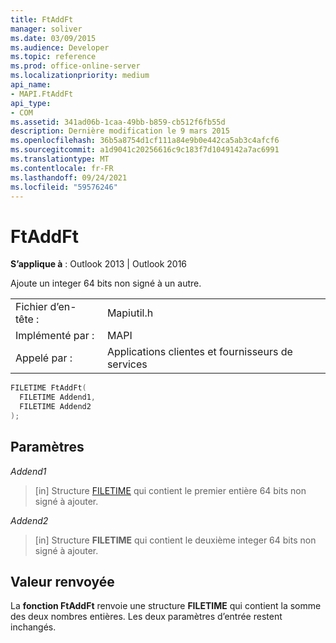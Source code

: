 ```yaml
---
title: FtAddFt
manager: soliver
ms.date: 03/09/2015
ms.audience: Developer
ms.topic: reference
ms.prod: office-online-server
ms.localizationpriority: medium
api_name:
- MAPI.FtAddFt
api_type:
- COM
ms.assetid: 341ad06b-1caa-49bb-b859-cb512f6fb55d
description: Dernière modification le 9 mars 2015
ms.openlocfilehash: 36b5a8754d1cf111a84e9b0e442ca5ab3c4afcf6
ms.sourcegitcommit: a1d9041c20256616c9c183f7d1049142a7ac6991
ms.translationtype: MT
ms.contentlocale: fr-FR
ms.lasthandoff: 09/24/2021
ms.locfileid: "59576246"
---
```

# <a name="ftaddft"></a>FtAddFt

  
  
**S’applique à** : Outlook 2013 | Outlook 2016 
  
Ajoute un integer 64 bits non signé à un autre.
  
|||
|:-----|:-----|
|Fichier d’en-tête :  <br/> |Mapiutil.h  <br/> |
|Implémenté par :  <br/> |MAPI  <br/> |
|Appelé par :  <br/> |Applications clientes et fournisseurs de services  <br/> |
   
```cpp
FILETIME FtAddFt(
  FILETIME Addend1,
  FILETIME Addend2
);
```

## <a name="parameters"></a>Paramètres

 _Addend1_
  
> [in] Structure [FILETIME](filetime.md) qui contient le premier entière 64 bits non signé à ajouter. 
    
 _Addend2_
  
> [in] Structure **FILETIME** qui contient le deuxième integer 64 bits non signé à ajouter. 
    
## <a name="return-value"></a>Valeur renvoyée

La **fonction FtAddFt** renvoie une structure **FILETIME** qui contient la somme des deux nombres entières. Les deux paramètres d’entrée restent inchangés. 
  

